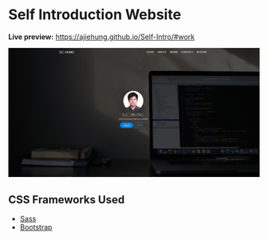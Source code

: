 # Self Introduction Website

**Live preview:** https://ajiehung.github.io/Self-Intro/#work

![Preview](https://github.com/ajiehung/Self-Intro/blob/master/img/Readme.png)

## CSS Frameworks Used

- [Sass](https://sass-lang.com/)
- [Bootstrap](https://getbootstrap.com/)

